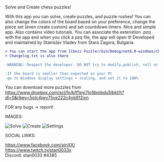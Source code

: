 

Solve and Create chess puzzles!

With this app you can solve, create puzzles, and puzzle rushes! You can also change the colors of the board based on your preference, change the piece set (even create custom) and set countdown timers. Nice and simple app. Also contains video tutorials.
You can associate the extenstion .pzq with the app and when you click a pzq file, the app will open it! Developed and maintained by Stanislav Vladev from Stara Zagora, Bulgaria.  
```diff
+ You can start the app from [Chezz Puzzler/bin/Debug/net6.0-windows/Chess puzzler.exe]
+ Changelog.txt is also there
```
```diff
-WARNING: Respect the developer. DO NOT try to modify,publish, sell or distribute this as your own.
```
```diff
-If the board is smaller than expected on your PC
-go to Windows display settings > scaling, and set it to 100%
```
You can download more puzzles from https://www.dropbox.com/scl/fo/b1f1pyi7lc6bmbdu5ibkl/h?dl=0&rlkey=5otc4jwv75ve222c4yb912ixn

FOR any bugs -> report!

IMAGES:

![Solve](https://i.ibb.co/ZVd6txZ/scr1.png)
![Create](https://i.ibb.co/kXsD3Wn/scr2.png)
 ![Settings](https://i.ibb.co/XxRKJh2/scr3.png)



SOCIAL LINKS:

https://www.facebook.com/stnXX/  
https://www.twitch.tv/stan0033x  
Discord: stan0033 #4385  

